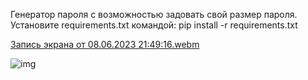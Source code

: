 Генератор пароля с возможностью задовать свой размер пароля.
Установите requirements.txt командой: pip install -r requirements.txt 

[Запись экрана от 08.06.2023 21:49:16.webm](https://github.com/OlegEgoism/RandomPassword/assets/81327146/9101095d-0ec2-48a0-8367-bec0097faebe)

![img](https://github.com/OlegEgoism/RandomPassword/assets/81327146/5df62b9c-22ad-445e-a892-86b9dea7abf7)
